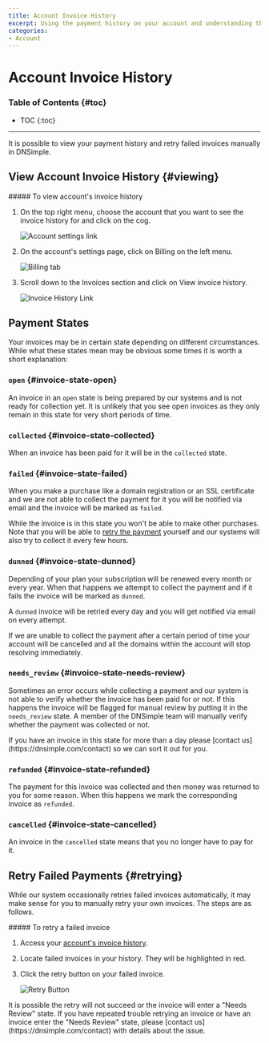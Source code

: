 ```yaml
---
title: Account Invoice History
excerpt: Using the payment history on your account and understanding the states of the listed invoices.
categories:
- Account
---
```


# Account Invoice History

### Table of Contents {#toc}

* TOC
{:toc}

---

It is possible to view your payment history and retry failed invoices manually in DNSimple.

## View Account Invoice History {#viewing}

<div class="section-steps" markdown="1">
##### To view account's invoice history

1. On the top right menu, choose the account that you want to see the invoice history for and click on the cog.

    ![Account settings link](/files/account-settings-access.jpg)

1. On the account's settings page, click on <label>Billing</label> on the left menu.

    ![Billing tab](/files/account-billing-tab.png)

1. Scroll down to the <label>Invoices</label> section and click on <label>View invoice history</label>.

    ![Invoice History Link](/files/account-billing-view-invoice-history-link.png)
</div>

## Payment States

Your invoices may be in certain state depending on different circumstances. While what these states mean may be obvious some times it is worth a short explanation:

### `open` {#invoice-state-open}

An invoice in an `open` state is being prepared by our systems and is not ready for collection yet. It is unlikely that you see open invoices as they only remain in this state for very short periods of time.

### `collected` {#invoice-state-collected}

When an invoice has been paid for it will be in the `collected` state.

### `failed` {#invoice-state-failed}

When you make a purchase like a domain registration or an SSL certificate and we are not able to collect the payment for it you will be notified via email and the invoice will be marked as `failed`.

While the invoice is in this state you won't be able to make other purchases. Note that you will be able to [retry the payment](#retrying) yourself and our systems will also try to collect it every few hours.

### `dunned` {#invoice-state-dunned}

Depending of your plan your subscription will be renewed every month or every year. When that happens we attempt to collect the payment and if it fails the invoice will be marked as `dunned`.

A `dunned` invoice will be retried every day and you will get notified via email on every attempt.

<warning>
If we are unable to collect the payment after a certain period of time your account will be cancelled and all the domains within the account will stop resolving immediately.
</warning>

### `needs_review` {#invoice-state-needs-review}

Sometimes an error occurs while collecting a payment and our system is not able to verify whether the invoice has been paid for or not. If this happens the invoice will be flagged for manual review by putting it in the `needs_review` state. A member of the DNSimple team will manually verify whether the payment was collected or not.

<note>
If you have an invoice in this state for more than a day please [contact us](https://dnsimple.com/contact) so we can sort it out for you.
</note>

### `refunded` {#invoice-state-refunded}

The payment for this invoice was collected and then money was returned to you for some reason. When this happens we mark the corresponding invoice as `refunded`.

### `cancelled` {#invoice-state-cancelled}

An invoice in the `cancelled` state means that you no longer have to pay for it.


## Retry Failed Payments {#retrying}

While our system occasionally retries failed invoices automatically, it may make sense for you to manually retry your own invoices. The steps are as follows.

<div class="section-steps" markdown="1">
##### To retry a failed invoice

1. Access your [account's invoice history](#viewing).
1. Locate failed invoices in your history. They will be highlighted in red.
1. Click the retry button on your failed invoice.

    ![Retry Button](/files/account-billing-retry-button.png)
</div>

<callout>
It is possible the retry will not succeed or the invoice will enter a "Needs Review" state. If you have repeated trouble retrying an invoice or have an invoice enter the "Needs Review" state, please [contact us](https://dnsimple.com/contact) with details about the issue.
</callout>
